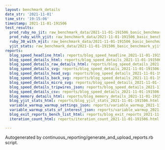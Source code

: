 ```yaml
---
layout: benchmark_details
date_str: '2021-11-01'
time_str: '19:15:06'
timestamp: 2021-11-01-191506
test_results:
  prod_ruby_no_jit: raw_benchmark_data/2021-11-01-191506_basic_benchmark_prod_ruby_no_jit.json
  prod_ruby_with_yjit: raw_benchmark_data/2021-11-01-191506_basic_benchmark_prod_ruby_with_yjit.json
  ruby_30_with_mjit: raw_benchmark_data/2021-11-01-191506_basic_benchmark_ruby_30_with_mjit.json
  yjit_stats: raw_benchmark_data/2021-11-01-191506_basic_benchmark_yjit_stats.json
reports:
  blog_speed_headline_html: reports/blog_speed_headline_2021-11-01-191506.html
  blog_speed_details_html: reports/blog_speed_details_2021-11-01-191506.html
  blog_speed_details_raw_details_html: reports/blog_speed_details_2021-11-01-191506.raw_details.html
  blog_speed_details_svg: reports/blog_speed_details_2021-11-01-191506.svg
  blog_speed_details_head_svg: reports/blog_speed_details_2021-11-01-191506.head.svg
  blog_speed_details_back_svg: reports/blog_speed_details_2021-11-01-191506.back.svg
  blog_speed_details_micro_svg: reports/blog_speed_details_2021-11-01-191506.micro.svg
  blog_speed_details_tripwires_json: reports/blog_speed_details_2021-11-01-191506.tripwires.json
  blog_speed_details_csv: reports/blog_speed_details_2021-11-01-191506.csv
  blog_memory_details_html: reports/blog_memory_details_2021-11-01-191506.html
  blog_yjit_stats_html: reports/blog_yjit_stats_2021-11-01-191506.html
  variable_warmup_warmup_settings_json: reports/variable_warmup_2021-11-01-191506.warmup_settings.json
  variable_warmup_stats_of_interest_json: reports/variable_warmup_2021-11-01-191506.stats_of_interest.json
  blog_exit_reports_bench_list_html: reports/blog_exit_reports_2021-11-01-191506.bench_list.html
  iteration_count_html: reports/iteration_count_2021-11-01-191506.html

---
```

Autogenerated by continuous_reporting/generate_and_upload_reports.rb script.
